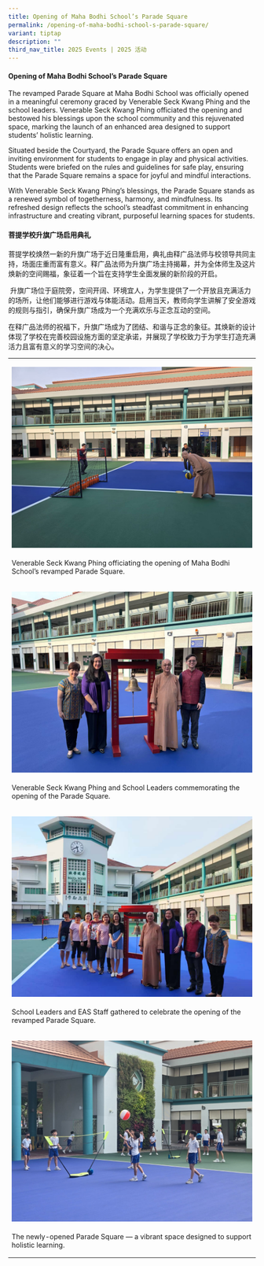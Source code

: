 ```yaml
---
title: Opening of Maha Bodhi School’s Parade Square
permalink: /opening-of-maha-bodhi-school-s-parade-square/
variant: tiptap
description: ""
third_nav_title: 2025 Events | 2025 活动
---
```

<h4><strong>Opening of Maha Bodhi School’s Parade Square</strong></h4>
<p>The revamped Parade Square at Maha Bodhi School was officially opened
in a meaningful ceremony graced by Venerable Seck Kwang Phing and the school
leaders. Venerable Seck Kwang Phing officiated the opening and bestowed
his blessings upon the school community and this rejuvenated space, marking
the launch of an enhanced area designed to support students’ holistic learning.</p>
<p>Situated beside the Courtyard, the Parade Square offers an open and inviting
environment for students to engage in play and physical activities. Students
were briefed on the rules and guidelines for safe play, ensuring that the
Parade Square remains a space for joyful and mindful interactions.</p>
<p>With Venerable Seck Kwang Phing’s blessings, the Parade Square stands
as a renewed symbol of togetherness, harmony, and mindfulness. Its refreshed
design reflects the school’s steadfast commitment in enhancing infrastructure
and creating vibrant, purposeful learning spaces for students.</p>
<h4><strong>菩提学校升旗广场启用典礼</strong></h4>
<p>菩提学校焕然一新的升旗广场于近日隆重启用，典礼由释广品法师与校领导共同主持，场面庄重而富有意义。释广品法师为升旗广场主持揭幕，并为全体师生及这片焕新的空间赐福，象征着一个旨在支持学生全面发展的新阶段的开启。</p>
<p>&nbsp;升旗广场位于庭院旁，空间开阔、环境宜人，为学生提供了一个开放且充满活力的场所，让他们能够进行游戏与体能活动。启用当天，教师向学生讲解了安全游戏的规则与指引，确保升旗广场成为一个充满欢乐与正念互动的空间。</p>
<p>在释广品法师的祝福下，升旗广场成为了团结、和谐与正念的象征。其焕新的设计体现了学校在完善校园设施方面的坚定承诺，并展现了学校致力于为学生打造充满活力且富有意义的学习空间的决心。</p>
<table style="minWidth: 25px">
<colgroup>
<col>
</colgroup>
<tbody>
<tr>
<th rowspan="1" colspan="1">
<p></p>
<div class="isomer-image-wrapper">
<img style="width: 100%" height="auto" width="100%" alt="Venerable Seck Kwang Phing officiating the opening of Maha Bodhi School’s revamped Parade Square." src="/images/Parade_Square_1.jpg">
</div>
</th>
</tr>
<tr>
<td rowspan="1" colspan="1">
<p>Venerable Seck Kwang Phing officiating the opening of Maha Bodhi School’s
revamped Parade Square.</p>
</td>
</tr>
<tr>
<td rowspan="1" colspan="1">
<p></p>
<div class="isomer-image-wrapper">
<img style="width: 100%" height="auto" width="100%" alt="Venerable Seck Kwang Phing and School Leaders commemorating the opening of the Parade Square." src="/images/Parade_Square_2.jpg">
</div>
</td>
</tr>
<tr>
<td rowspan="1" colspan="1">
<p>Venerable Seck Kwang Phing and School Leaders commemorating the opening
of the Parade Square.</p>
</td>
</tr>
<tr>
<td rowspan="1" colspan="1">
<p></p>
<div class="isomer-image-wrapper">
<img style="width: 100%" height="auto" width="100%" alt="School Leaders and EAS Staff gathered to celebrate the opening of the revamped Parade Square." src="/images/Parade_Square_3.jpg">
</div>
</td>
</tr>
<tr>
<td rowspan="1" colspan="1">
<p>School Leaders and EAS Staff gathered to celebrate the opening of the
revamped Parade Square.</p>
</td>
</tr>
<tr>
<td rowspan="1" colspan="1">
<p></p>
<div class="isomer-image-wrapper">
<img style="width: 100%" height="auto" width="100%" alt="The newly-opened Parade Square — a vibrant space designed to support holistic learning." src="/images/Parade_Square_4.jpg">
</div>
</td>
</tr>
<tr>
<td rowspan="1" colspan="1">
<p>The newly-opened Parade Square — a vibrant space designed to support holistic
learning.</p>
</td>
</tr>
</tbody>
</table>
<p></p>
<p></p>
<p></p>